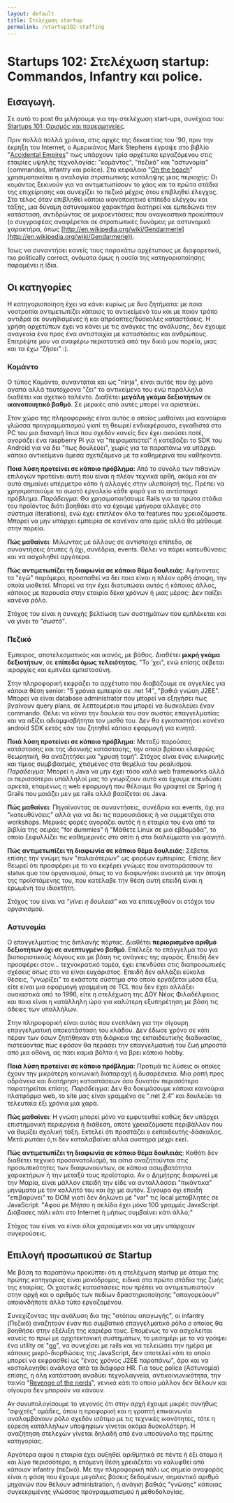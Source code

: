 ```yaml
---
layout: default
title: Στελέχωση startup
permalink: /startup102-staffing
---
```


# Startups 102: Στελέχωση startup: Commandos, Infantry και police.

## Εισαγωγή.

Σε αυτό το post θα μιλήσουμε για την στελέχωση start-ups, συνέχεια του: [Startups 101: Ορισμός και παρερμηνείες](/startup102-staffing).

Πριν πολλά πολλά χρόνια, στις αρχές της δεκαετίας του '90, πριν την έκρηξη του Internet, ο Αμερικάνος Mark Stephens έγραψε στο βιβλίο "[Accidental Empires](http://en.wikipedia.org/wiki/Accidental_Empires)" πως υπάρχουν τρία αρχέτυπα εργαζόμενου στις εταιρίες υψηλής τεχνολογίας: "κομάντος", "πεζικό" και "αστυνομία" (commandos, infantry και police). Στο κεφάλαιο "[On the beach](http://www.cringely.com/2013/03/18/accidental-empires-chapter-12-on-the-beach/)" χρησιμοποιείται η αναλογία στρατιωτικής κατάληψης μιας περιοχής: Οι κομάντος ξεκινούν για να αντιμετωπίσουν το χάος και τα πρώτα στάδια της επιχείρησης και συνεχίζει το πεζικό μέχρις ότου επιβληθεί έλεγχος. Στο τέλος όταν επιβληθεί κάποιο ικανοποιητικό επίπεδο ελέγχου και τάξης, μια δύναμη αστυνομικού χαρακτήρα διατηρεί και εμπεδώνει την κατάσταση, αντιδρώντας σε μικροεντάσεις που αναγκαστικά προκύπτουν (ο συγγραφέας αναφέρεται σε στρατιωτικές δυνάμεις με αστυνομικό χαρακτήρα, όπως [http://en.wikipedia.org/wiki/Gendarmerie](http://en.wikipedia.org/wiki/Gendarmerie)).

Ίσως να συναντήσει κανείς τους παρακάτω αρχέτυπους με διαφορετικά, πιο politically correct, ονόματα όμως η ουσία της κατηγοριοποίησης παραμένει η ίδια.

## Οι κατηγορίες

Η κατηγοριοποίηση έχει να κάνει κυρίως με δυο ζητήματα: με ποια νοοτροπία αντιμετωπίζει κάποιος το αντικείμενό του και με ποιον τρόπο αντιδρά σε συνηθισμένες ή και απρόοπτες/δύσκολες καταστάσεις. Η χρήση αρχετύπων έχει να κάνει με τις ανάγκες της ανάλυσης, δεν έχουμε αναγκαία ένα προς ένα αντιστοιχία με καταστάσεις και ανθρώπους. Επιτρέψτε μου να αναφέρω περιστατικά από την δικιά μου πορεία, μιας και τα έχω "ζήσει" :).

### Κομάντο

Ο τύπος Κομάντο, συναντάται και ως "ninja", είναι αυτός που όχι μόνο αγαπά αλλά ταυτόχρονα "ζει" το αντικείμενο του ενώ παράλληλα διαθέτει και σχετικό ταλέντο. Διαθέτει **μεγάλη γκάμα δεξιοτήτων** σε **ικανοποιητικό βαθμό**. Σε μερικές από αυτές μπορεί να αριστεύει.

Στον χώρο της πληροφορικής είναι αυτός ο οποίος μαθαίνει μια καινούρια γλώσσα προγραμματισμού γιατί τη θεωρεί ενδιαφέρουσα, εγκαθιστά στο PC του μια διανομή linux που σχεδόν κανείς δεν έχει ακούσει ποτέ, αγοράζει ένα raspberry Pi για να "πειραματιστεί" ή κατεβάζει το SDK του Android για να δει "πως δουλεύει", χωρίς για τα παραπάνω να υπάρχει κάποιο αντικείμενο άμεσα σχετιζόμενο με τα καθημερινά του καθήκοντα.

**Ποια λύση προτείνει σε κάποιο πρόβλημα**: Από το σύνολο των πιθανών επιλογών προτείνει αυτή που είναι η πλέον τεχνικά ορθή, ακόμα και αν αυτό σημαίνει υπέρμετρο κόπο ή αλλαγές στην υλοποίησή της. Πρέπει να χρησιμοποιούμε το σωστό εργαλείο κάθε φορά για το αντίστοιχο πρόβλημα. *Παράδειγμα*: Θα χρησιμοποιήσουμε Rails για τα πρώτα στάδια του προϊόντος διότι βοηθάει στο να έχουμε γρήγορα αλλαγές στο σύστημα (iterations), ενώ έχει επιπλέον όλα τα features που χρειαζόμαστε. Μπορεί να μην υπάρχει εμπειρία σε κανέναν από εμάς αλλά θα μάθουμε στην πορεία.

**Πώς μαθαίνει**: Μιλώντας με άλλους σε αντίστοιχο επίπεδο, σε συναντήσεις άτυπες ή όχι, συνέδρια, events. Θέλει να πάρει κατευθύνσεις και να ασχοληθεί αργότερα.

**Πώς αντιμετωπίζει τη διαφωνία σε κάποιο θέμα δουλειάς**: Αφήνοντας τα "εγώ" παράμερα, προσπαθεί να δει ποια είναι η πλέον ορθή άποψη, την οποία υιοθετεί. Μπορεί να την έχει διατυπώσει αυτός ή κάποιος άλλος, κάποιος με παρουσία στην εταιρία δέκα χρόνων ή μιας μέρας: Δεν παίζει κανένα ρόλο.

Στόχος του είναι η συνεχής βελτίωση των συστημάτων που εμπλέκεται και να γίνει το *"σωστό"*.

### Πεζικό

Έμπειρος, αποτελεσματικός και ικανός, με βάθος. Διαθέτει **μικρή γκάμα δεξιοτήτων**, σε **επίπεδα όμως τελειότητας**. "Το ‘χει", ενώ επίσης σέβεται ιεραρχίες και εμπνέει εμπιστοσύνη.

Στην πληροφορική εκφράζει το αρχέτυπο που διαβάζουμε σε αγγελίες για κάποια θέση senior: "5 χρόνια εμπειρία σε .net 14″, "βαθιά γνώση J2EE". Μπορεί να είναι database administrator που μπορεί να εξηγήσει πως βγαίνουν query plans, σε λεπτομέρεια που μπορεί να δυσκολεύει έναν commando. Θέλει να κάνει την δουλειά του σαν σωστός επαγγελματίας και να αξίζει αδιαμφισβήτητα τον μισθό του. Δεν θα εγκαταστήσει κανένα android SDK εκτός εάν του ζητηθεί κάποια εφαρμογή για κινητά.

**Ποιά λύση προτείνει σε κάποιο πρόβλημα**: Μεταξύ παρούσας κατάστασης και της ιδανικής κατάστασης, την οποία βρίσκει ελαφρώς θεωρητική, θα αναζητήσει μια "χρυσή τομή". Στόχος είναι ένας ειλικρινής και τίμιος συμβιβασμός, χτισμένος στα θεμέλια του ρεαλισμού. *Παράδειγμα*: Μπορεί η Java να μην έχει τόσο καλά web frameworks αλλά οι περισσότεροι υπάλληλοί μας το γνωρίζουν αυτό και έχουμε επενδύσει αρκετά, επομένως η web εφαρμογή που θέλουμε θα γραφτεί σε Spring ή Grails που μοιάζει μεν με rails αλλά βασίζεται σε Java.

**Πώς μαθαίνει**: Πηγαίνοντας σε συναντήσεις, συνέδρια και events, όχι για "κατευθύνσεις" αλλά για να δει τις παρουσιάσεις ή να συμμετέχει στα workshops. Μερικές φορές αγοράζει αυτός ή η εταιρία του ένα από τα βιβλία της σειράς "for dummies" ή "Μάθετε Linux σε μια εβδομάδα", το οποίο ξεφυλλίζει τις καθημερινές στο σπίτι ή στα διαλείμματα για φαγητό.

**Πώς αντιμετωπίζει τη διαφωνία σε κάποιο θέμα δουλειάς**: Σέβεται επίσης την γνώμη των "παλαιότερων" ως φορέων εμπειρίας. Επίσης δεν θεωρεί ότι προσφέρει με το να εκφέρει γνώμες που αναταράσσουν το status quo του οργανισμού, όπως το να διαφωνήσει ανοικτά με την άποψη της προϊστάμενης του, που κατέλαβε την θέση αυτή επειδή είναι η ερωμένη του ιδιοκτήτη.

Στόχος του είναι να *"γίνει η δουλειά"* και να επιτευχθούν οι στόχοι του οργανισμού.

### Αστυνομία

Ο επαγγελματίας της διπλανής πόρτας. Διαθέτει **περιορισμένο αριθμό δεξιοτήτων όχι σε ανεπτυγμένο βαθμό**. Επέλεξε το επάγγελμά του για βιοποριστικούς λόγους και με βάση τις ανάγκες της αγοράς. Επειδή δεν προσφέρει στον… τεχνοκρατικό τομέα, έχει επενδύσει στις διαπροσωπικές σχέσεις όπως στο να είναι ευχάριστος. Επειδή δεν αλλάζει εύκολα θέσεις, "γνωρίζει" το εκάστοτε σύστημα στο οποίο εργάζεται μέσα έξω, είτε είναι μια εφαρμογή γραμμένη σε TCL που δεν έχει αλλάξει ουσιαστικά από το 1996, είτε η στελέχωση της ΔΟΥ Νέας Φιλαδέλφειας και ποια είναι η κατάλληλη ώρα για καλύτερη εξυπηρέτηση με βάση τις άδειες των υπαλλήλων.

Στην πληροφορική είναι αυτός που ενεπλάκη για την σίγουρη επαγγελματική αποκατάσταση του κλάδου. Δεν έδωσε χρόνο σε κάτι πέραν των όσων ζητήθηκαν στη διάρκεια της εκπαιδευτικής διαδικασίας, πιστεύοντας πως εφόσον θα περάσει την επαγγελματική του ζωή μπροστά από μια οθόνη, ας πάει καμιά βόλτα ή να βρει κάποιο hobby.

**Ποιά λύση προτείνει σε κάποιο πρόβλημα**: Προτιμά τις λύσεις οι οποίες έχουν την μικρότερη κοινωνική διαταραχή ή δυσαρέσκεια. Μια ροπή προς αδράνεια και διατήρηση καταστάσεων όσο δυνατόν περισσότερο παρατηρείται επίσης. *Παράδειγμα*: Δεν θα δοκιμάσουμε κάποια καινούρια πλατφόρμα web, το site μας είναι γραμμένο σε ".net 2.4″ και δουλεύει τα τελευταία έξι χρόνια μια χαρά.

**Πώς μαθαίνει**: Η γνώση μπορεί μόνο να εμφυτευθεί καθώς δεν υπάρχει επιστημονική περιέργεια ή διάθεση, οπότε χρειαζόμαστε περιβάλλον που να θυμίζει σχολική τάξη. Εκτελεί ότι προστάζει ο εκπαιδευτής-δάσκαλος. Μετά ρωτάει ό,τι δεν καταλαβαίνει αλλά αυστηρά μέχρι εκεί.

**Πώς αντιμετωπίζει τη διαφωνία σε κάποιο θέμα δουλειάς**: Καθότι δεν διαθέτει τεχνικό προσανατολισμό, τα αίτια αναζητούνται στις προσωπικότητες των διαφωνούντων, σε κάποια ασυμβατότητα χαρακτήρων ή την μεταξύ τους προϊστορία. Αν ο Δημήτρης διαφωνεί με την Μαρία, είναι μάλλον επειδή την είδε να ανταλλάσσει "πικάντικα" μηνύματα με τον κολλητό του και όχι με αυτόν. Σίγουρα όχι επειδή "επιβαρύνει" το DOM γιατί δεν δηλώνει με "var" τις local μεταβλητές σε JavaScript. "Αφού ρε Mήτσο η σελίδα έχει μόνο 100 γραμμές JavaScript. Διάβασες πάλι κάτι στο Internet ή μήπως συμβαίνει κάτι άλλο;"

Στόχος του είναι να είναι *όλοι χαρούμενοι* και να μην υπάρχουν συγκρούσεις.

## Επιλογή προσωπικού σε Startup

Με βάση τα παραπάνω προκύπτει ότι η στελέχωση startup με άτομα της πρώτης κατηγορίας είναι μονόδρομος, ειδικά στα πρώτα στάδια της ζωής της εταιρίας. Οι χαοτικές καταστάσεις που πρέπει να αντιμετωπιστούν στην αρχή και ο αριθμός των πεδίων δραστηριοποίησης "απαγορεύουν" οποιονδήποτε άλλο τύπο εργαζομένου.

Συνεχίζοντας την ανάλυση δια της "ατόπου απαγωγής", οι infantry (Πεζικό) αναζητούν έναν πιο συμβατικό επαγγελματικό ρόλο ο οποίος θα βοηθήσει στην εξέλιξη της καριέρα τους. Επομένως το να ασχολείται κανείς το πρωί με αρχιτεκτονική συστημάτων, το μεσημέρι με το να γράψει ένα utility σε "[go](http://golang.org/)", να συνεχίσει με rails και να τελειώσει την ημέρα με κάποιες μικρό-διορθώσεις της JavaScript, δεν αποτελεί κάτι το οποίο μπορεί να εκφρασθεί ως "ένας χρόνος J2EE παραπάνω", άρα και να κοστολογηθεί ανάλογα από τα διάφορα HR. Για τους police (Αστυνομία) επίσης, η όλη κατάσταση αναδύει τεχνολαγνεία, αντικοινωνικότητα, την ταινία "[Revenge of the nerds](http://www.imdb.com/title/tt0088000/?ref_=fn_al_tt_1)", γενικά κάτι το οποίο μάλλον δεν θέλουν και σίγουρα δεν μπορούν να κάνουν.

Αν συνυπολογίσουμε το γεγονός ότι στην αρχή έχουμε μικρές συνήθως "σφιχτές" ομάδες, όπου η προφορική και η γραπτή επικοινωνία αναλαμβάνουν ρόλο σχεδόν ισότιμο με τις τεχνικές ικανότητες, τότε η εύρεση κατάλληλων υποψηφίων γίνεται ακόμα δυσκολότερη. Η αναζήτηση στελεχών γίνεται δηλαδή από ένα υποσύνολο της πρώτης κατηγορίας.

Αργότερα αφού η εταιρία έχει αυξηθεί αριθμητικά σε πέντε ή έξι άτομα ή και λίγο περισσότερα, η επόμενη θέση χρειάζεται να καλυφθεί από κάποιον infantry (πεζικό). Με την πληροφορική πάλι ως σημείο αναφοράς είναι η φάση που έχουμε μεγάλες βάσεις δεδομένων, σημαντικό αριθμό μηχανών που θέλουν administration, ή ανάγκη βαθιάς "γνώσης" κάποιας συγκεκριμένης γλώσσας προγραμματισμού ή μεθοδολογίας.
